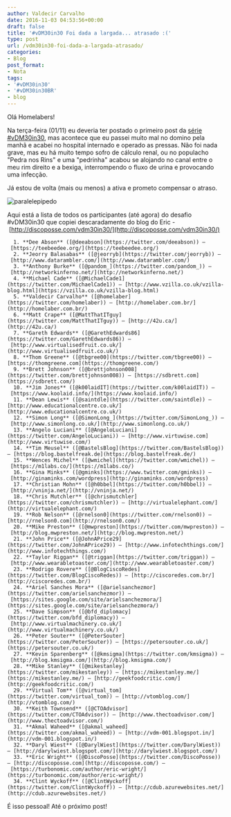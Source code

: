 ```yaml
---
author: Valdecir Carvalho
date: 2016-11-03 04:53:56+00:00
draft: false
title: '#vDM30in30 Foi dada a largada... atrasado :('
type: post
url: /vdm30in30-foi-dada-a-largada-atrasado/
categories:
- Blog
post_format:
- Nota
tags:
- '#vDM30in30'
- '#vDM30in30BR'
- blog
---
```


Olá Homelabers!

Na terça-feira (01/11) eu deveria ter postado o primeiro post da [série #vDM30in30](http://homelaber.com.br/desafio-vdm30in30-2016-chamando-todos-os-blogueiros/), mas acontece que eu passei muito mal no domino pela manhã e acabei no hospital internado e operado as pressas. Não foi nada grave, mas eu há muito tempo sofro de cálculo renal, ou no populacho "Pedra nos Rins" e uma "pedrinha" acabou se alojando no canal entre o meu rim direito e a bexiga, interrompendo o fluxo de urina e provocando uma infecção.

Já estou de volta (mais ou menos) a ativa e prometo compensar o atraso.

![paralelepipedo](/imagens/2016/11/Paralelepipedo.png)


<!-- more -->

Aqui está a lista de todos os participantes (até agora) do desafio #vDM30in30 que copiei descaradamente do blog do Eric - [http://discoposse.com/vdm30in30/](http://discoposse.com/vdm30in30/)




      1. **Dee Abson** ([@deeabson](https://twitter.com/deeabson)) – [https://teebeedee.org/](https://teebeedee.org/)
      2. **Jeorry Balasabas** ([@jeorryb](https://twitter.com/jeorryb)) – [http://www.datarambler.com/](http://www.datarambler.com/)
      3. **Anthony Burke** ([@pandom_](https://twitter.com/pandom_)) – [http://networkinferno.net/](http://networkinferno.net/)
      4. **Michael Cade** ([@MichaelCade1](https://twitter.com/MichaelCade1)) – [http://www.vzilla.co.uk/vzilla-blog.html](https://vzilla.co.uk/vzilla-blog.html)
      5. **Valdecir Carvalho** ([@homelaber](https://twitter.com/homelaber)) – [http://homelaber.com.br/](http://homelaber.com.br/)
      6. **Matt Crape** ([@MattThatITguy](https://twitter.com/MattThatITguy)) – [http://42u.ca/](http://42u.ca/)
      7. **Gareth Edwards** ([@GarethEdwards86](https://twitter.com/GarethEdwards86)) – [http://www.virtualisedfruit.co.uk/](http://www.virtualisedfruit.co.uk/)
      8. **Thom Greene** ([@tbgree00](https://twitter.com/tbgree00)) – [https://thomgreene.com](https://thomgreene.com/)
      9. **Brett Johnson** ([@brettjohnson008](https://twitter.com/brettjohnson008)) – [https://sdbrett.com](https://sdbrett.com/)
      10. **Jim Jones** ([@k00laidIT](https://twitter.com/k00laidIT)) – [https://www.koolaid.info/](https://www.koolaid.info/)
      11. **Dean Lewis** ([@saintdle](https://twitter.com/saintdle)) – [http://www.educationalcentre.co.uk/](http://www.educationalcentre.co.uk/)
      12. **Simon Long** ([@SimonLong_](https://twitter.com/SimonLong_)) – [http://www.simonlong.co.uk/](http://www.simonlong.co.uk/)
      13. **Angelo Luciani** ([@AngeloLuciani](https://twitter.com/AngeloLuciani)) – [http://www.virtuwise.com](http://www.virtuwise.com/)
      14. **Tim Meusel** ([@BastelsBlog](https://twitter.com/BastelsBlog)) – [https://blog.bastelfreak.de](https://blog.bastelfreak.de/)
      15. **Wences Michel** ([@wmichel](https://twitter.com/wmichel)) – [https://m1labs.co/](https://m1labs.co/)
      16. **Gina Minks** ([@gminks](https://www.twitter.com/gminks)) – [http://ginaminks.com/wordpress](http://ginaminks.com/wordpress)
      17. **Christian Mohn** ([@h0bbel](https://twitter.com/h0bbel)) – [http://vninja.net/](http://vninja.net/)
      18. **Chris Mutchler** ([@chrismutchler](https://twitter.com/chrismutchler)) – [http://virtualelephant.com/](http://virtualelephant.com/)
      19. **Rob Nelson** ([@rnelson0](https://twitter.com/rnelson0)) – [http://rnelson0.com](http://rnelson0.com/)
      20. **Mike Preston** ([@mwpreston](https://twitter.com/mwpreston)) – [http://blog.mwpreston.net/](http://blog.mwpreston.net/)
      21. **John Price** ([@JohnAPrice29](https://twitter.com/JohnAPrice29)) – [http://www.infotechthings.com/](http://www.infotechthings.com/)
      22. **Taylor Riggan** ([@triggan](https://twitter.com/triggan)) – [http://www.wearabletoaster.com/](http://www.wearabletoaster.com/)
      23. **Rodrigo Rovere** ([@BlogCiscoRedes](https://twitter.com/BlogCiscoRedes)) – [http://ciscoredes.com.br/](http://ciscoredes.com.br/)
      24. **Ariel Sanches Mora** ([@arielsanchezmor](https://twitter.com/arielsanchezmor)) – [https://sites.google.com/site/arielsanchezmora/](https://sites.google.com/site/arielsanchezmora/)
      25. **Dave Simpson** ([@bfd_diplomacy](https://twitter.com/bfd_diplomacy)) – [http://www.virtualmachinery.co.uk/](http://www.virtualmachinery.co.uk/)
      26. **Peter Souter** ([@PeterSouter](https://twitter.com/PeterSouter)) – [https://petersouter.co.uk/](https://petersouter.co.uk/)
      27. **Kevin Sparenberg** ([@kmsigma](https://twitter.com/kmsigma)) – [http://blog.kmsigma.com/](http://blog.kmsigma.com/)
      28. **Mike Stanley** ([@mikestanley](https://twitter.com/mikestanley)) – [https://mikestanley.me/](https://mikestanley.me/) – [http://geekfoodcritic.com/](http://geekfoodcritic.com/)
      29. **Virtual Tom** ([@virtual_tom](https://twitter.com/virtual_tom)) – [http://vtomblog.com/](http://vtomblog.com/)
      30. **Keith Townsend** ([@CTOAdvisor](https://twitter.com/CTOAdvisor)) – [http://www.thectoadvisor.com/](http://www.thectoadvisor.com/)
      31. **Akmal Waheed** ([@akmal_waheed](https://twitter.com/akmal_waheed)) – [http://vdm-001.blogspot.in/](http://vdm-001.blogspot.in/)
      32. **Daryl Wiest** ([@DarylWiest](https://twitter.com/DarylWiest)) – [http://darylwiest.blogspot.com/](http://darylwiest.blogspot.com/)
      33. **Eric Wright** ([@DiscoPosse](https://twitter.com/DiscoPosse)) – [http://discoposse.com](http://discoposse.com/) – [https://turbonomic.com/author/eric-wright/](https://turbonomic.com/author/eric-wright/)
      34. **Clint Wyckoff** ([@ClintWyckoff](https://twitter.com/ClintWyckoff)) – [http://cdub.azurewebsites.net/](http://cdub.azurewebsites.net/)


É isso pessoal! Até o próximo post!
